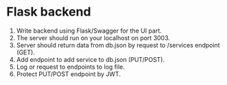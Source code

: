 # Flask backend

1. Write backend using Flask/Swagger for the UI part. 
2. The server should run on your localhost on port 3003.
3. Server should return data from db.json by request to /services endpoint (GET).
4. Add endpoint to add service to db.json (PUT/POST).
5. Log or request to endpoints to log file.
6. Protect PUT/POST endpoint by JWT.


